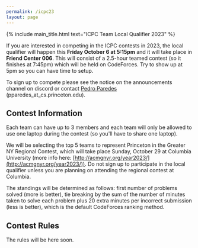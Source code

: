 ```yaml
---
permalink: /icpc23
layout: page
---
```


{% include main_title.html text="ICPC Team Local Qualifier 2023" %}

If you are interested in competing in the ICPC contests in 2023, the
local qualifier will happen this **Friday October 6 at 5:15pm**
and it will take place in **Friend Center 006**. This will consist of
a 2.5-hour teamed contest (so it finishes at 7:45pm) which will be
held on CodeForces. Try to show up at 5pm so you can have time to
setup.

To sign up to compete please see the notice on the announcements
channel on discord or contact [Pedro
Paredes](https://www.cs.princeton.edu/~pparedes/)
(pparedes_at_cs.princeton.edu).

## Contest Information

Each team can have up to 3 members and each team will only be allowed
to use one laptop during the contest (so you'll have to share one
laptop).

We will be selecting the top 5 teams to represent Princeton in the
Greater NY Regional Contest, which will take place Sunday, October 29
at Columbia University (more info here:
[http://acmgnyr.org/year2023/](http://acmgnyr.org/year2023/)). Do not
sign up to participate in the local qualifier unless you are planning
on attending the regional contest at Columbia.

The standings will be determined as follows: first number of problems
solved (more is better), tie breaking by the sum of the number of
minutes taken to solve each problem plus 20 extra minutes per
incorrect submission (less is better), which is the default CodeForces
ranking method.


## Contest Rules

The rules will be here soon.